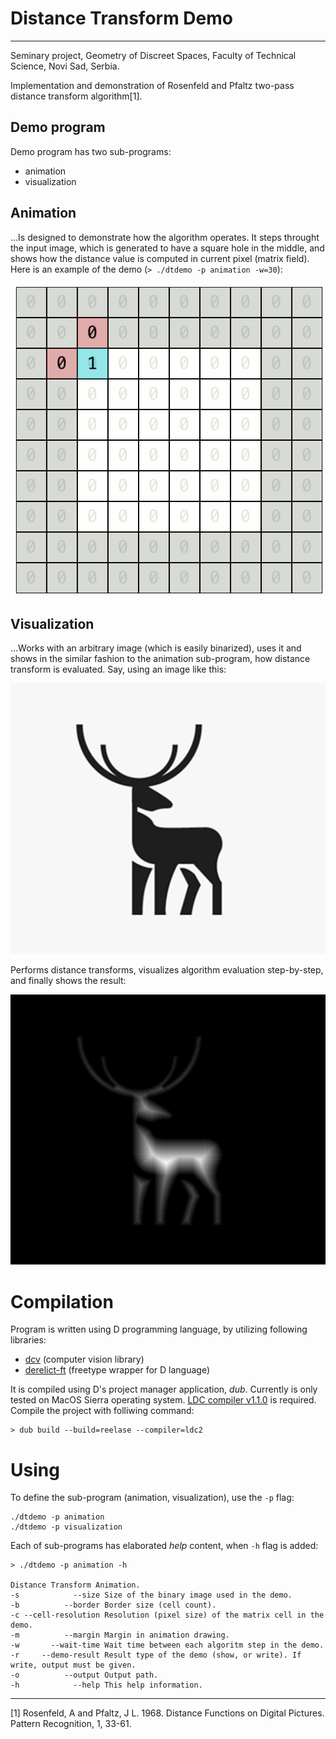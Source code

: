 # Distance Transform Demo
---------------------------------------
Seminary project, Geometry of Discreet Spaces, Faculty of Technical Science, Novi Sad, Serbia.

Implementation and demonstration of Rosenfeld and Pfaltz two-pass distance transform algorithm[1].

## Demo program

Demo program has two sub-programs:
- animation
- visualization

## Animation

...Is designed to demonstrate how the algorithm operates. It steps throught the input image, which is generated to have a square hole in the middle, and shows how the distance value is computed in current pixel (matrix field). Here is an example of the demo (`> ./dtdemo -p animation -w=30`):

![demo](https://github.com/ljubobratovicrelja/distance-transform/blob/master/images/dtdemo.gif?raw=true)

## Visualization

...Works with an arbitrary image (which is easily binarized), uses it and shows in the similar fashion to the animation sub-program, how distance transform is evaluated. Say, using an image like this:

![deer-input](https://github.com/ljubobratovicrelja/distance-transform/blob/master/images/deer-input.png?raw=true)

Performs distance transforms, visualizes algorithm evaluation step-by-step, and finally shows the result:

![deer-distance](https://github.com/ljubobratovicrelja/distance-transform/blob/master/images/deer-distance.png?raw=true)

# Compilation

Program is written using D programming language, by utilizing following libraries:
- [dcv](https://github.com/libmir/dcv) (computer vision library)
- [derelict-ft](https://github.com/DerelictOrg/DerelictFT) (freetype wrapper for D language)

It is compiled using D's project manager application, *dub*. Currently is only tested on MacOS Sierra operating system. [LDC compiler v1.1.0](https://github.com/ldc-developers/ldc/releases/tag/v1.1.0) is required. Compile the project with folliwing command:

```
> dub build --build=reelase --compiler=ldc2
```

# Using

To define the sub-program (animation, visualization), use the `-p` flag:

```
./dtdemo -p animation
./dtdemo -p visualization
```

Each of sub-programs has elaborated *help* content, when `-h` flag is added:
```
> ./dtdemo -p animation -h

Distance Transform Animation.
-s            --size Size of the binary image used in the demo.
-b          --border Border size (cell count).
-c --cell-resolution Resolution (pixel size) of the matrix cell in the demo.
-m          --margin Margin in animation drawing.
-w       --wait-time Wait time between each algoritm step in the demo.
-r     --demo-result Result type of the demo (show, or write). If write, output must be given.
-o          --output Output path.
-h            --help This help information.
```

-----------------------------------------
[1] Rosenfeld, A and Pfaltz, J L. 1968. Distance Functions on Digital Pictures. Pattern Recognition, 1, 33-61.
